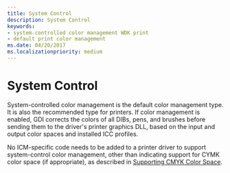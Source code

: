 ```yaml
---
title: System Control
description: System Control
keywords:
- system-controlled color management WDK print
- default print color management
ms.date: 04/20/2017
ms.localizationpriority: medium
---
```


# System Control





System-controlled color management is the default color management type. It is also the recommended type for printers. If color management is enabled, GDI corrects the colors of all DIBs, pens, and brushes before sending them to the driver's printer graphics DLL, based on the input and output color spaces and installed ICC profiles.

No ICM-specific code needs to be added to a printer driver to support system-control color management, other than indicating support for CYMK color space (if appropriate), as described in [Supporting CMYK Color Space](supporting-cmyk-color-space.md).

 

 




